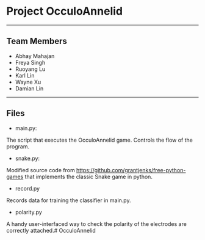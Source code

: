 # Project OcculoAnnelid

---
## Team Members
- Abhay Mahajan
- Freya Singh
- Ruoyang Lu
- Karl Lin
- Wayne Xu
- Damian Lin
---
## Files
- main.py:

The script that executes the OcculoAnnelid game. Controls the flow of the program.

- snake.py:

Modified source code from https://github.com/grantjenks/free-python-games that implements the classic Snake game in
python.

- record.py

Records data for training the classifier in main.py.

- polarity.py
  
A handy user-interfaced way to check the polarity of the electrodes are correctly attached.# OcculoAnnelid
